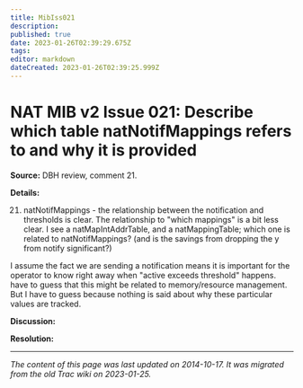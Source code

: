 ```yaml
---
title: MibIss021
description: 
published: true
date: 2023-01-26T02:39:29.675Z
tags: 
editor: markdown
dateCreated: 2023-01-26T02:39:25.999Z
---
```


# NAT MIB v2 Issue 021: Describe which table natNotifMappings refers to and why it is provided 
**Source:** DBH review, comment 21.

**Details:**

21) natNotifMappings - the relationship between the notification and thresholds is clear. The relationship to "which mappings" is a bit less clear. I see a natMapIntAddrTable, and a natMappingTable; which one is related to natNotifMappings? (and is the savings from dropping the y from notify significant?)

I assume the fact we are sending a notification means it is important for the operator to know right away when "active exceeds threshold" happens. have to guess that this might be related to memory/resource management. But I have to guess because nothing is said about why these particular values are tracked.

**Discussion:**

**Resolution:**
&nbsp;
&nbsp;
&nbsp;

---

*The content of this page was last updated on 2014-10-17. It was migrated from the old Trac wiki on 2023-01-25.*